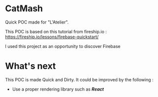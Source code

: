 # CatMash

Quick POC made for "L'Atelier".

This POC is based on this tutorial from fireship.io :
https://fireship.io/lessons/firebase-quickstart/

I used this project as an opportunity to discover Firebase


# What's next

This POC is made Quick and Dirty. It could be improved by the following :
 - Use a proper rendering library such as ***React***